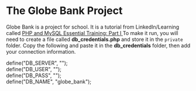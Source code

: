 # The Globe Bank Project
Globe Bank is a project for school. It is a tutorial from LinkedIn/Learning called [PHP and MySQL Essential Training: Part I ](https://www.linkedin.com/learning/php-with-mysql-essential-training-1-the-basics/welcome?u=57691225)
To make it run, you will need to create a file called **db_credentials.php** and store it in the `private` folder. Copy the following and paste it in the **db_credentials** folder, then add your connection information.

define("DB_SERVER", "");\
define("DB_USER", "");\
define("DB_PASS", "");\
define("DB_NAME", "globe_bank");